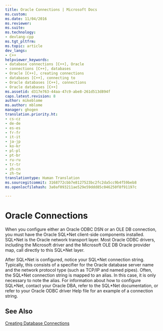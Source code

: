 ```yaml
---
title: Oracle Connections | Microsoft Docs
ms.custom: 
ms.date: 11/04/2016
ms.reviewer: 
ms.suite: 
ms.technology:
- devlang-cpp
ms.tgt_pltfrm: 
ms.topic: article
dev_langs:
- C++
helpviewer_keywords:
- database connections [C++], Oracle
- connections [C++], databases
- Oracle [C++], creating connections
- databases [C++], connecting to
- Oracle databases [C++], connections
- Oracle databases [C++]
ms.assetid: d317e763-44aa-47c9-abe8-261d513d894f
caps.latest.revision: 8
author: mikeblome
ms.author: mblome
manager: ghogen
translation.priority.ht:
- cs-cz
- de-de
- es-es
- fr-fr
- it-it
- ja-jp
- ko-kr
- pl-pl
- pt-br
- ru-ru
- tr-tr
- zh-cn
- zh-tw
translationtype: Human Translation
ms.sourcegitcommit: 3168772cbb7e8127523bc2fc2da5cc9b4f59beb8
ms.openlocfilehash: 3a0af093211ae529e59ddd85c046250f8f91197c

---
```

# Oracle Connections
When you configure either an Oracle ODBC DSN or an OLE DB connection, you must have the Oracle SQL*Net client-side components installed. SQL\*Net is the Oracle network transport layer. Most Oracle ODBC drivers, including the Microsoft driver and the Microsoft OLE DB Oracle provider map, call directly to this SQL\*Net layer.  
  
 After SQL*Net is configured, notice your SQL\*Net connection string. Typically, this consists of a specifier for the Oracle database server name and the network protocol type (such as TCP/IP and named pipes). Often, the SQL\*Net connection string is mapped to an alias. In this case, it is only necessary to note the alias. For information about how to configure SQL\*Net, contact your Oracle DBA, refer to the SQL\*Net documentation, or refer to your Oracle ODBC driver Help file for an example of a connection string.  
  
## See Also  
 [Creating Database Connections](../../data/ado-rdo/creating-database-connections.md)


<!--HONumber=Jan17_HO2-->


